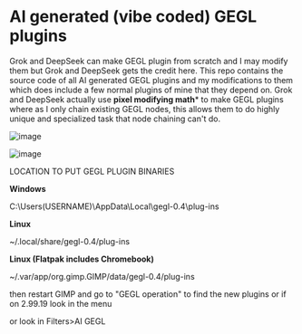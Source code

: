# AI generated (vibe coded) GEGL plugins

Grok and DeepSeek can make GEGL plugin from scratch and I may modify them but Grok and DeepSeek gets the credit here. This repo contains the source code of all AI generated GEGL plugins and my modifications to them which does include a few normal plugins of mine that they depend on. Grok and DeepSeek actually use **pixel modifying math*** to make GEGL plugins where as I only chain existing GEGL nodes, this allows them to do highly unique and specialized task that node chaining can't do. 

![image](https://github.com/user-attachments/assets/1656e73c-e7a1-494e-b173-30b56c6d40f5)

![image](https://github.com/user-attachments/assets/3a2c1096-b41e-4004-9e5a-b2957c11f688)


LOCATION TO PUT GEGL PLUGIN BINARIES 

**Windows**

 C:\Users\(USERNAME)\AppData\Local\gegl-0.4\plug-ins
 
 **Linux** 

 ~/.local/share/gegl-0.4/plug-ins

**Linux (Flatpak includes Chromebook)**

~/.var/app/org.gimp.GIMP/data/gegl-0.4/plug-ins

then restart GIMP and go to "GEGL operation" to find the new plugins or if on 2.99.19 look in the menu

or look in 
 Filters>AI GEGL
